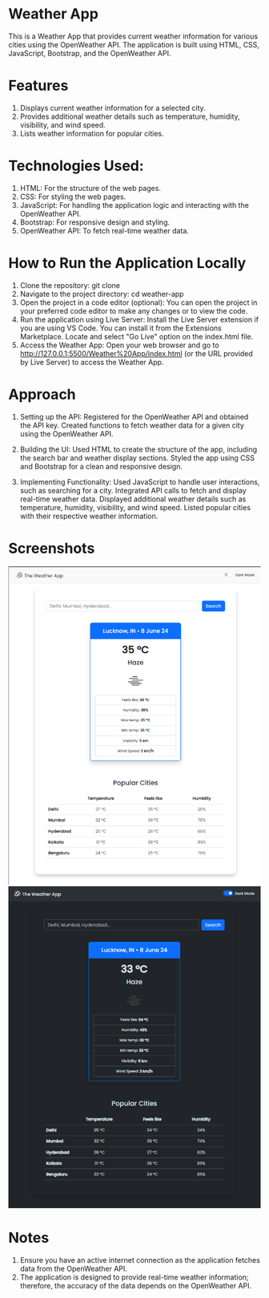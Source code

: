 # Weather App

This is a Weather App that provides current weather information for various cities using the OpenWeather API. The application is built using HTML, CSS, JavaScript, Bootstrap, and the OpenWeather API.

# Features

1. Displays current weather information for a selected city.
2. Provides additional weather details such as temperature, humidity, visibility, and wind speed.
3. Lists weather information for popular cities.


# Technologies Used:

1. HTML: For the structure of the web pages.
2. CSS: For styling the web pages.
3. JavaScript: For handling the application logic and interacting with the OpenWeather API.
4. Bootstrap: For responsive design and styling.
5. OpenWeather API: To fetch real-time weather data.


# How to Run the Application Locally

1. Clone the repository: git clone <repository-url>
2. Navigate to the project directory: cd weather-app
3. Open the project in a code editor (optional): You can open the project in your preferred code editor to make any changes or to view the code.
4. Run the application using Live Server: Install the Live Server extension if you are using VS Code. You can install it from the Extensions Marketplace. Locate and select "Go Live" option on the index.html file.
5. Access the Weather App: Open your web browser and go to http://127.0.0.1:5500/Weather%20App/index.html (or the URL provided by Live Server) to access the Weather App.

# Approach

1. Setting up the API: Registered for the OpenWeather API and obtained the API key. Created functions to fetch weather data for a given city using the OpenWeather API.

2. Building the UI: Used HTML to create the structure of the app, including the search bar and weather display sections. Styled the app using CSS and Bootstrap for a clean and responsive design.

3. Implementing Functionality: Used JavaScript to handle user interactions, such as searching for a city. Integrated API calls to fetch and display real-time weather data. Displayed additional weather details such as temperature, humidity, visibility, and wind speed. Listed popular cities with their respective weather information.

# Screenshots

![Weather App Screenshot](./Images/Screenshot_WeatherApp.png)
![Weather App Dark Mode SCreenshot](./Images/Screenshot_DarkMode.png)


# Notes

1. Ensure you have an active internet connection as the application fetches data from the OpenWeather API.
2. The application is designed to provide real-time weather information; therefore, the accuracy of the data depends on the OpenWeather API.